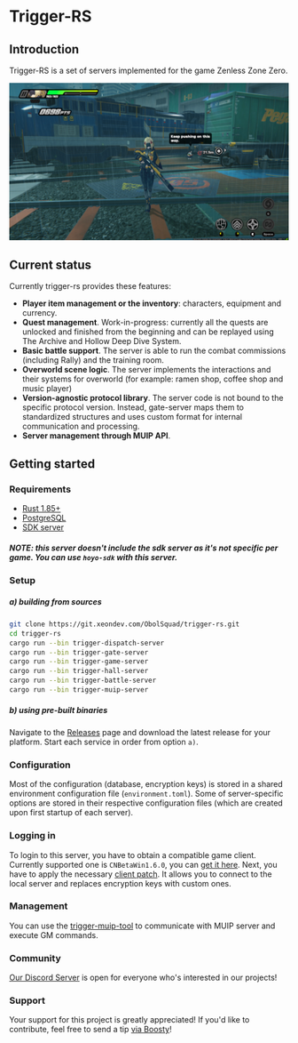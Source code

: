 # Trigger-RS

## Introduction
Trigger-RS is a set of servers implemented for the game Zenless Zone Zero.

![Screenshot](screenshot.png)

## Current status
Currently trigger-rs provides these features:
- **Player item management or the inventory**: characters, equipment and currency.
- **Quest management**. Work-in-progress: currently all the quests are unlocked and finished from the beginning and can be replayed using The Archive and Hollow Deep Dive System.
- **Basic battle support**. The server is able to run the combat commissions (including Rally) and the training room.
- **Overworld scene logic**. The server implements the interactions and their systems for overworld (for example: ramen shop, coffee shop and music player)
- **Version-agnostic protocol library**. The server code is not bound to the specific protocol version. Instead, gate-server maps them to standardized structures and uses custom format for internal communication and processing.
- **Server management through MUIP API**.

## Getting started
### Requirements
- [Rust 1.85+](https://www.rust-lang.org/tools/install)
- [PostgreSQL](https://www.postgresql.org/download/)
- [SDK server](https://git.xeondev.com/reversedrooms/hoyo-sdk)
##### NOTE: this server doesn't include the sdk server as it's not specific per game. You can use `hoyo-sdk` with this server.

### Setup
##### a) building from sources
```sh
git clone https://git.xeondev.com/ObolSquad/trigger-rs.git
cd trigger-rs
cargo run --bin trigger-dispatch-server
cargo run --bin trigger-gate-server
cargo run --bin trigger-game-server
cargo run --bin trigger-hall-server
cargo run --bin trigger-battle-server
cargo run --bin trigger-muip-server
```
##### b) using pre-built binaries
Navigate to the [Releases](https://git.xeondev.com/obolsquad/trigger-rs/releases) page and download the latest release for your platform.
Start each service in order from option `a)`.

### Configuration
Most of the configuration (database, encryption keys) is stored in a shared environment configuration file (`environment.toml`). Some of server-specific options are stored in their respective configuration files (which are created upon first startup of each server).

### Logging in
To login to this server, you have to obtain a compatible game client. Currently supported one is `CNBetaWin1.6.0`, you can [get it here](https://git.xeondev.com/xeon/3/raw/branch/3/nap_beta_1.6_reversedrooms.torrent). Next, you have to apply the necessary [client patch](https://git.xeondev.com/ObolSquad/trigger-patch). It allows you to connect to the local server and replaces encryption keys with custom ones.

### Management
You can use the [trigger-muip-tool](https://git.xeondev.com/ObolSquad/trigger-muip-tool) to communicate with MUIP server and execute GM commands.

### Community
[Our Discord Server](https://discord.gg/reversedrooms) is open for everyone who's interested in our projects!

### Support
Your support for this project is greatly appreciated! If you'd like to contribute, feel free to send a tip [via Boosty](https://boosty.to/xeondev/donate)!

